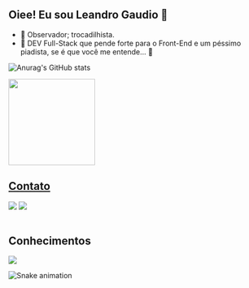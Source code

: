 ## Oiee! Eu sou Leandro Gaudio 🌹

- 🔭 Observador; trocadilhista.
- 🌱 DEV Full-Stack que pende forte para o Front-End e um péssimo piadista, se é que você me entende... 🤣

![Anurag's GitHub stats](https://github-readme-stats.vercel.app/api?username=leandromeda&theme=vision-friendly-dark&show_icons=true)

 <div>
  <a href="https://github.com/leandromeda">
   <img height="170" src="https://github-readme-stats.vercel.app/api/top-langs/?username=leandromeda&layout=compact&langs_count=16&theme=midnight-purple"/>
 
</div>
 
 ## Contato
<div>
<a href="https://www.linkedin.com/in/leandro-gr/" target="_blank"><img src="https://img.shields.io/badge/-LinkedIn-%230077B5?style=for-the-badge&logo=linkedin&logoColor=white" target="_blank"></a> 
<!-- <a href="https://www.instagram.com/leandjow/" target="_blank"><img src="https://img.shields.io/badge/-Instagram-%23E4405F?style=for-the-badge&logo=instagram&logoColor=white" target="_blank"></a>
<a href="https://wa.me/55015#/" target="_blank"><img src="https://img.shields.io/badge/WhatsApp-25D366?style=for-the-badge&logo=whatsapp&logoColor=white" target="_blank"></a> -->
<a href = "mailto: docente.leandro@gmail.com"><img src="https://img.shields.io/badge/Gmail-D14836?style=for-the-badge&logo=gmail&logoColor=white" target="_blank"></a>
 </br>
</br>
</div>

 ## Conhecimentos
<div style="display: inline_block">

<img src="https://skillicons.dev/icons?i=html,css,js,ps,c,cs,cpp,php,py,java,bootstrap,figma,firebase,flutter,kubernetes,docker,aws,gcp,azure,mysql,mongodb,graphql,arduino,powershell,eclipse,androidstudio,vim,codepen,github,replit,vscode,atom,qt,autocad&perline=15" />

</div>    

<p>
   
  ![Snake animation](https://github.com/Leandromeda/portifolio/blob/main/snake.svg)
 
</div>
